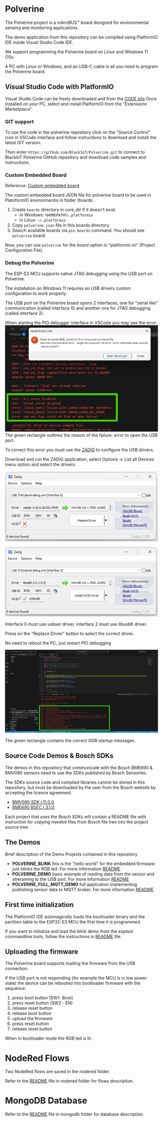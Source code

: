 # Polverine
The Polverine project is a mikroBUS™ board designed for environmental sensing and monitoring applications.

The demo application from this repository can be compiled using PlatformIO IDE inside Visual Studio Code IDE.

We support programming the Polverine board on Linux and Windows 11 OSs.

A PC with Linux or Windows, and an USB-C cable is all you need to program the Polverine board.

## Visual Studio Code with PlatformIO
Visual Studio Code can be freely downloaded and from the [CODE site](https://code.visualstudio.com/)
Once installed on your PC, select and install PlatformIO from the "Extensions Marketplace".

### GIT support

To use the code in the polverine repository click on the "Source Control" icon in VSCode interface and follow instructions to download and install the latest GIT version.

Then enter  `https://github.com/BlackIoT/Polverine.git` to connect to BlackIoT Polverine GitHub repository and download code samples and instructions. 


### Custom Embedded Board
Reference:
[Custom embedded board](https://docs.platformio.org/en/stable/platforms/creating_board.html)

The custom embedded board JSON file for polverine board to be used in PlatoformIO environmentis in folder /boards .

1) Create `boards` directory in core_dir if it doesn’t exist.
    - in Windows: `%HOMEPATH%\.platformio`
    - in Linux: `~/.platformio`
2) Copy `polverine.json` file in this boards directory.
3) Search available boards via `pio boards` command. You should see `polverine` board.

Now, you can use `polverine` for the board option in “platformio.ini” (Project Configuration File).

### Debug the Polverine

The ESP-S3 MCU supports native JTAG debugging using the USB port on Polverine.

The installation on Windows 11 requires an USB drivers custom configuration to work properly.

The USB port on the Polverine board opens 2 interfaces, one for "serial like" communication (called interface 0) and another one for JTAG debugging (called interface 2).

When starting the PIO debugger interface in VSCode you may see the error:
![](images/gdb_connect_error.png)
The green rectangle outlines the reason of the failure: error to open the USB port.

To correct this error you must use the [ZADIG](https://zadig.akeo.ie/) to configure the USB drivers.

Download and run the ZADIG application, select Options -> List all Devices menu option and select the drivers:

![](images/jtag_interface0.png)

![](images/jtag_interface2.png)

Interface 0 must use usbser driver, interface 2 must use libusbK driver.

Press on the "Replace Driver" button to select the correct driver.

No need to reboot the PC, just restart PIO debugging

![](images/gdb_connect_ok.png)

The green rectangle contains the correct GDB startup messages.

## Source Code Demos & Bosch SDKs

The demos in this repository that communicate with the Bosch BME690 & BMV080 sensors need to use the SDKs published by Bosch Sensortec.

The SDKs source code and compiled libraries cannot be stored in this repository, but must be downloaded by the user from the Bosch website by accepting the licence agreement.

- [BMV080 SDK r.11.0.0](https://www.bosch-sensortec.com/software-tools/double-opt-in-forms/sdk-v11-0-0.html)
- [BME690 BSEC r.3.1.0](https://www.bosch-sensortec.com/software-tools/double-opt-in-forms/bsec-software-3-1-0-0-form-1.html)

Each project that uses the Bosch SDKs will contain a README file with instruction for copying needed files from Bosch file tree into the project source tree.

## The Demos

Brief description of the Demo Projects contained in this repository.

- **POLVERINE_BLINK** this is the "hello world" for the embedded firmware: just blinks the RGB led. For more information [README](/POLVERINE_BLINK/README.md)
- **POLVERINE_DEMO** basic example of reading data from the sensor and streraming to the USB port. For more information [README](/POLVERINE_DEMO/README.md)
- **POLVERINE_FULL_MQTT_DEMO** full application implementing publishing sensor data to MQTT broker. For more information [README](/POLVERINE_FULL_MQTT_DEMO/README.md)

## First time initialization

The PlatformIO IDE automagically loads the bootloader binary and the partition table to the ESP32-S3 MCU the first time it is programmed. 

If you want to initialize and load the blink demo from the esptool commandline tools, follow the instructions in [README](./first_time_init/README.md) file.

## Uploading the firmware

The Polverine board supports loading the firmware from the USB connection.

If the USB port is not responding (for example the MCU is in low power state) the device can be rebooted into bootloader firmware with the sequence:

1. press boot button (SW1- Boot)
2. press reset button (SW2 - EN)
3. release reset button 
4. release boot button 
5. upload the firmware
6. press reset button 
7. release reset button 

When in bootloader mode the RGB led is lit.

# NodeRed Flows
Two NodeRed flows are saved in the nodered folder.

Refer to the [README](./nodered/README.md) file in nodered folder for flows description.

# MongoDB Database

Refer to the [README](./mongodb/README.md) file in mongodb folder for database description.

